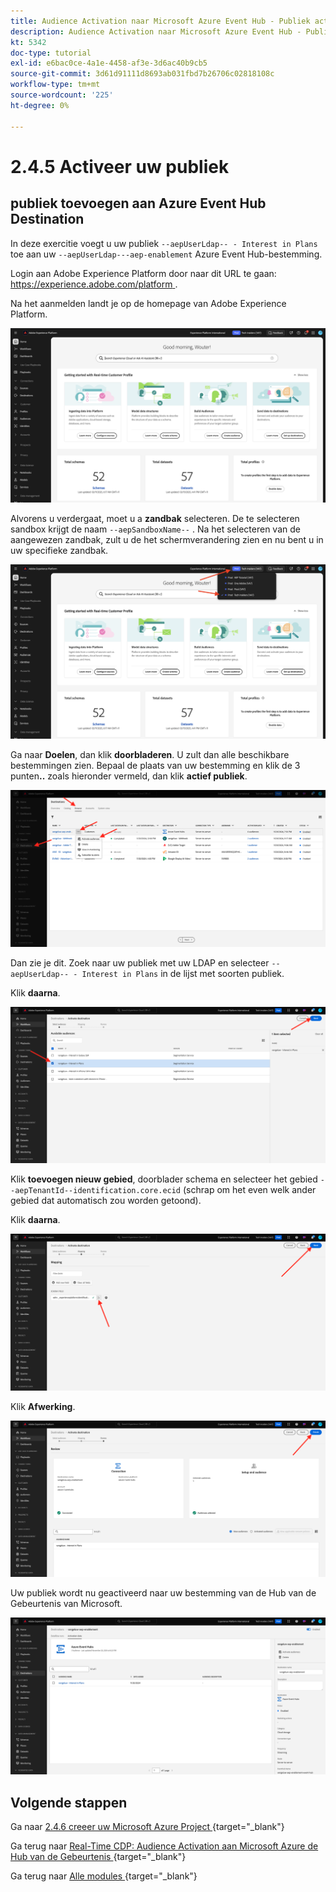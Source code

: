 ```yaml
---
title: Audience Activation naar Microsoft Azure Event Hub - Publiek activeren
description: Audience Activation naar Microsoft Azure Event Hub - Publiek activeren
kt: 5342
doc-type: tutorial
exl-id: e6bac0ce-4a1e-4458-af3e-3d6ac40b9cb5
source-git-commit: 3d61d91111d8693ab031fbd7b26706c02818108c
workflow-type: tm+mt
source-wordcount: '225'
ht-degree: 0%

---
```


# 2.4.5 Activeer uw publiek

## publiek toevoegen aan Azure Event Hub Destination

In deze exercitie voegt u uw publiek `--aepUserLdap-- - Interest in Plans` toe aan uw `--aepUserLdap---aep-enablement` Azure Event Hub-bestemming.

Login aan Adobe Experience Platform door naar dit URL te gaan: [ https://experience.adobe.com/platform ](https://experience.adobe.com/platform).

Na het aanmelden landt je op de homepage van Adobe Experience Platform.

![ Ingestie van Gegevens ](./../../../../modules/delivery-activation/datacollection/dc1.2/images/home.png)

Alvorens u verdergaat, moet u a **zandbak** selecteren. De te selecteren sandbox krijgt de naam ``--aepSandboxName--`` . Na het selecteren van de aangewezen zandbak, zult u de het schermverandering zien en nu bent u in uw specifieke zandbak.

![ Ingestie van Gegevens ](./../../../../modules/delivery-activation/datacollection/dc1.2/images/sb1.png)

Ga naar **Doelen**, dan klik **doorbladeren**. U zult dan alle beschikbare bestemmingen zien. Bepaal de plaats van uw bestemming en klik de 3 punten&#x200B;**..** zoals hieronder vermeld, dan klik **actief publiek**.

![ 5-01-select-destination.png ](./images/501selectdestination.png)

Dan zie je dit. Zoek naar uw publiek met uw LDAP en selecteer `--aepUserLdap-- - Interest in Plans` in de lijst met soorten publiek.

Klik **daarna**.

![ 5-04-select-segment.png ](./images/504selectsegment.png)

Klik **toevoegen nieuw gebied**, doorblader schema en selecteer het gebied `--aepTenantId--identification.core.ecid` (schrap om het even welk ander gebied dat automatisch zou worden getoond).

Klik **daarna**.

![ 5-05-select-attributes.png ](./images/505selectattributes.png)

Klik **Afwerking**.

![ 5-06-bestemming-finish.png ](./images/506destinationfinish.png)

Uw publiek wordt nu geactiveerd naar uw bestemming van de Hub van de Gebeurtenis van Microsoft.

![ 5-07-bestemming-segment-added.png ](./images/507destinationsegmentadded.png)

## Volgende stappen

Ga naar [ 2.4.6 creeer uw Microsoft Azure Project ](./ex6.md){target="_blank"}

Ga terug naar [ Real-Time CDP: Audience Activation aan Microsoft Azure de Hub van de Gebeurtenis ](./segment-activation-microsoft-azure-eventhub.md){target="_blank"}

Ga terug naar [ Alle modules ](./../../../../overview.md){target="_blank"}
